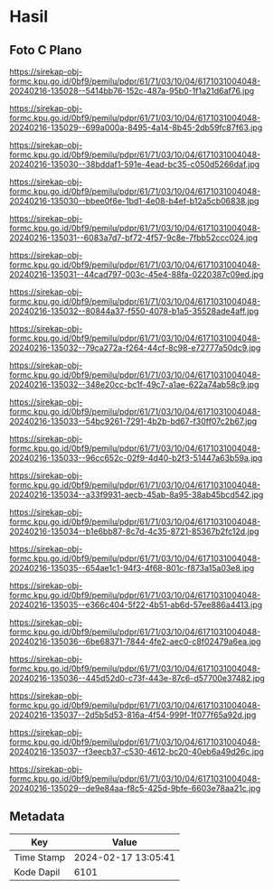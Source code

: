 # Hasil

## Foto C Plano

https://sirekap-obj-formc.kpu.go.id/0bf9/pemilu/pdpr/61/71/03/10/04/6171031004048-20240216-135028--5414bb76-152c-487a-95b0-1f1a21d6af76.jpg

https://sirekap-obj-formc.kpu.go.id/0bf9/pemilu/pdpr/61/71/03/10/04/6171031004048-20240216-135029--699a000a-8495-4a14-8b45-2db59fc87f63.jpg

https://sirekap-obj-formc.kpu.go.id/0bf9/pemilu/pdpr/61/71/03/10/04/6171031004048-20240216-135030--38bddaf1-591e-4ead-bc35-c050d5266daf.jpg

https://sirekap-obj-formc.kpu.go.id/0bf9/pemilu/pdpr/61/71/03/10/04/6171031004048-20240216-135030--bbee0f6e-1bd1-4e08-b4ef-b12a5cb06838.jpg

https://sirekap-obj-formc.kpu.go.id/0bf9/pemilu/pdpr/61/71/03/10/04/6171031004048-20240216-135031--6083a7d7-bf72-4f57-9c8e-7fbb52ccc024.jpg

https://sirekap-obj-formc.kpu.go.id/0bf9/pemilu/pdpr/61/71/03/10/04/6171031004048-20240216-135031--44cad797-003c-45e4-88fa-0220387c09ed.jpg

https://sirekap-obj-formc.kpu.go.id/0bf9/pemilu/pdpr/61/71/03/10/04/6171031004048-20240216-135032--80844a37-f550-4078-b1a5-35528ade4aff.jpg

https://sirekap-obj-formc.kpu.go.id/0bf9/pemilu/pdpr/61/71/03/10/04/6171031004048-20240216-135032--79ca272a-f264-44cf-8c98-e72777a50dc9.jpg

https://sirekap-obj-formc.kpu.go.id/0bf9/pemilu/pdpr/61/71/03/10/04/6171031004048-20240216-135032--348e20cc-bc1f-49c7-a1ae-622a74ab58c9.jpg

https://sirekap-obj-formc.kpu.go.id/0bf9/pemilu/pdpr/61/71/03/10/04/6171031004048-20240216-135033--54bc9261-7291-4b2b-bd67-f30ff07c2b67.jpg

https://sirekap-obj-formc.kpu.go.id/0bf9/pemilu/pdpr/61/71/03/10/04/6171031004048-20240216-135033--96cc652c-02f9-4d40-b2f3-51447a63b59a.jpg

https://sirekap-obj-formc.kpu.go.id/0bf9/pemilu/pdpr/61/71/03/10/04/6171031004048-20240216-135034--a33f9931-aecb-45ab-8a95-38ab45bcd542.jpg

https://sirekap-obj-formc.kpu.go.id/0bf9/pemilu/pdpr/61/71/03/10/04/6171031004048-20240216-135034--b1e6bb87-8c7d-4c35-8721-85367b2fc12d.jpg

https://sirekap-obj-formc.kpu.go.id/0bf9/pemilu/pdpr/61/71/03/10/04/6171031004048-20240216-135035--654ae1c1-94f3-4f68-801c-f873a15a03e8.jpg

https://sirekap-obj-formc.kpu.go.id/0bf9/pemilu/pdpr/61/71/03/10/04/6171031004048-20240216-135035--e366c404-5f22-4b51-ab6d-57ee886a4413.jpg

https://sirekap-obj-formc.kpu.go.id/0bf9/pemilu/pdpr/61/71/03/10/04/6171031004048-20240216-135036--6be68371-7844-4fe2-aec0-c8f02479a6ea.jpg

https://sirekap-obj-formc.kpu.go.id/0bf9/pemilu/pdpr/61/71/03/10/04/6171031004048-20240216-135036--445d52d0-c73f-443e-87c6-d57700e37482.jpg

https://sirekap-obj-formc.kpu.go.id/0bf9/pemilu/pdpr/61/71/03/10/04/6171031004048-20240216-135037--2d5b5d53-816a-4f54-999f-1f077f65a92d.jpg

https://sirekap-obj-formc.kpu.go.id/0bf9/pemilu/pdpr/61/71/03/10/04/6171031004048-20240216-135037--f3eecb37-c530-4612-bc20-40eb6a49d26c.jpg

https://sirekap-obj-formc.kpu.go.id/0bf9/pemilu/pdpr/61/71/03/10/04/6171031004048-20240216-135029--de9e84aa-f8c5-425d-9bfe-6603e78aa21c.jpg


## Metadata

| Key        | Value               |
| ---------- | ------------------- |
| Time Stamp | 2024-02-17 13:05:41 |
| Kode Dapil | 6101                |



